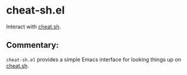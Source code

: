 # cheat-sh.el

Interact with [cheat.sh](http://cheat.sh/).

## Commentary:

`cheat-sh.el` provides a simple Emacs interface for looking things up
on [cheat.sh](http://cheat.sh/).

